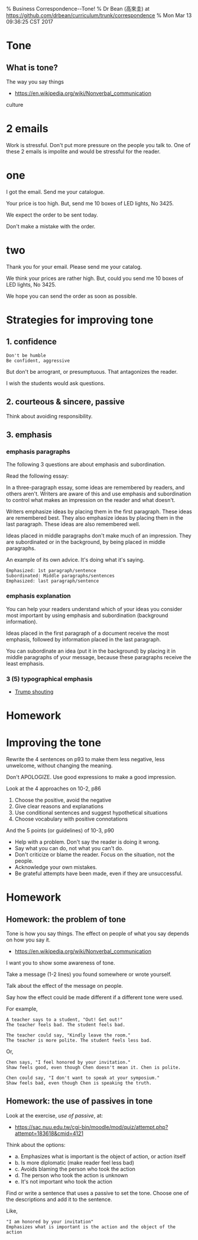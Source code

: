 % Business Correspondence--Tone!
% Dr Bean (高來圭) at https://github.com/drbean/curriculum/trunk/correspondence
% Mon Mar 13 09:36:25 CST 2017

# Tone

## What is tone?

The way you say things

- [https://en.wikipedia.org/wiki/Nonverbal_communication ](https://en.wikipedia.org/wiki/Nonverbal_communication)


culture

# 2 emails

Work is stressful. Don't put more pressure on the people you talk to. One of these 2 emails is impolite and would be stressful for the reader.

# one

I got the email. Send me your catalogue.

Your price is too high.
But, send me 10 boxes of LED lights, No 3425.

We expect the order to be sent today.

Don't make a mistake with the order.

# two

Thank you for your email. Please send me your catalog.

We think your prices are rather high.
But, could you send me 10 boxes of LED lights, No 3425.

We hope you can send the order as soon as possible.

# Strategies for improving tone

## 1. confidence

	Don't be humble
	Be confident, aggressive

But don't be arrogrant, or presumptuous. That antagonizes the reader.

I wish the students would ask questions.

## 2. courteous & sincere, passive

Think about avoiding responsibility.

## 3. emphasis

### emphasis paragraphs

The following 3 questions are about emphasis and subordination.

Read the following essay:

In a three-paragraph essay, some ideas are remembered by readers, and others aren't. Writers are aware of this and use emphasis and subordination to control what makes an impression on the reader and what doesn't.

Writers emphasize ideas by placing them in the first paragraph. These ideas are remembered best. They also emphasize ideas by placing them in the last paragraph. These ideas are also remembered well.

Ideas placed in middle paragraphs don't make much of an impression. They are subordinated or in the background, by being placed in middle paragraphs.

An example of its own advice. It's doing what it's saying.

	Emphasized: 1st paragraph/sentence
	Subordinated: Middle paragraphs/sentences
	Emphasized: last paragraph/sentence

### emphasis explanation

You can help your readers understand which of your ideas you consider most important by using emphasis and subordination (background information).

Ideas placed in the first paragraph of a document receive the most emphasis, followed by information placed in the last paragraph.

You can subordinate an idea (put it in the background) by placing it in middle paragraphs of your message, because these paragraphs receive the least emphasis.

### 3 (5) typographical emphasis

- [Trump shouting](https://www.huffingtonpost.com/entry/twitter-donald-trump-all-caps-tweet_us_5aa77d98e4b009b705d5ab08)

# Homework

# Improving the tone

Rewrite the 4 sentences on p93 to make them less negative, less unwelcome, without changing the meaning.

Don't APOLOGIZE. Use good expressions to make a good impression.

Look at the 4 approaches on 10-2, p86

1. Choose the positive, avoid the negative
2. Give clear reasons and explanations
3. Use conditional sentences and suggest hypothetical situations
4. Choose vocabulary with positive connotations

And the 5 points (or guidelines) of 10-3, p90

- Help with a problem. Don't say the reader is doing it wrong.
- Say what you can do, not what you can't do.
- Don't criticize or blame the reader. Focus on the situation, not the people.
- Acknowledge your own mistakes.
- Be grateful attempts have been made, even if they are unsuccessful.

# Homework

## Homework: the problem of tone

Tone is how you say things. The effect on people of what you say depends on how you say it.

- [https://en.wikipedia.org/wiki/Nonverbal_communication ](https://en.wikipedia.org/wiki/Nonverbal_communication)

I want you to show some awareness of tone.

Take a message (1-2 lines) you found somewhere or wrote yourself.

Talk about the effect of the message on people.

Say how the effect could be made different if a different tone were used.

For example,

	A teacher says to a student, "Out! Get out!"
	The teacher feels bad. The student feels bad.

	The teacher could say, "Kindly leave the room."
	The teacher is more polite. The student feels less bad.

Or,
	
	Chen says, "I feel honored by your invitation."
	Shaw feels good, even though Chen doesn't mean it. Chen is polite.

	Chen could say, "I don't want to speak at your symposium."
	Shaw feels bad, even though Chen is speaking the truth.

## Homework: the use of passives in tone

Look at the exercise, _use of passive_, at:

- [https://sac.nuu.edu.tw/cgi-bin/moodle/mod/quiz/attempt.php?attempt=183618&cmid=4121 ](https://sac.nuu.edu.tw/cgi-bin/moodle/mod/quiz/attempt.php?attempt=183618&cmid=4121)

Think about the options:

* a. Emphasizes what is important is the object of action, or action itself
* b. Is more diplomatic (make reader feel less bad)
* c. Avoids blaming the person who took the action
* d. The person who took the action is unknown
* e. It's not important who took the action

Find or write a sentence that uses a passive to set the tone. Choose one of the descriptions and add it to the sentence.

Like,

	"I am honored by your invitation"
	Emphasizes what is important is the action and the object of the action
